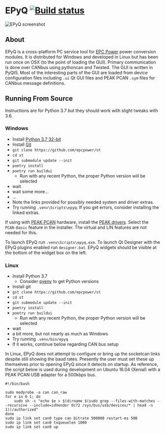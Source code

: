 # EPyQ [![Build status](https://ci.appveyor.com/api/projects/status/64pjrni37k4wu4jy?svg=true)](https://ci.appveyor.com/project/KyleAltendorf/st)

![EPyQ screenshot](/screenshot.png?raw=true)

## About

EPyQ is a cross-platform PC service tool for [EPC Power](http://epcpower.com/) power conversion modules.  It is distributed for Windows and developed in Linux but has been run once on OSX (to the point of loading the GUI).
Primary communication is done over CANbus using pythoncan and Twisted.
The GUI is written in PyQt5.
Most of the interesting parts of the GUI are loaded from device configuration files including `.ui` Qt GUI files and PEAK PCAN `.sym` files for CANbus message definitions.

## Running From Source

Instructions are for Python 3.7 but they should work with slight tweaks with 3.6.

### Windows

- Install [Python 3.7 32-bit](https://www.python.org/downloads/)
- Install [Git](https://git-scm.com/download)
- `git clone https://github.com/epcpower/st`
- `cd st`
- `git submodule update --init`
- `poetry install`
- `poetry run buildui`
  - Run with any recent Python, the proper Python version will be selected
- wait
- wait some more...
- ...
- Note the links provided for possibly needed system and driver extras.
- Try running `.venv\Scripts\epyq`.  If you get errors, consider installing the linked extras.

If using with [PEAK PCAN](http://www.peak-system.com/PCAN-USB.199.0.html?&L=1) hardware, install the [PEAK drivers](http://www.peak-system.com/PCAN-USB.199.0.html?&L=1).
Select the `PCAN-Basic` feature in the installer.  The virtual and LIN features are not needed for this.

To launch EPyQ run `.venv\Scripts\epyq.exe`.
To launch Qt Designer with the EPyQ plugins enabled run `designer.bat`.
EPyQ widgets should be visible at the bottom of the widget box on the left.

### Linux

- Install Python 3.7
  - Consider [pyenv](https://github.com/pyenv/pyenv) to get Python versions
- Install git
- `git clone https://github.com/epcpower/st`
- `cd st`
- `git submodule update --init`
- `poetry install`
- `poetry run buildui`
  - Run with any recent Python, the proper Python version will be selected
- wait
- a bit more, but not nearly as much as Windows
- Try running `.venv/bin/epyq`
- If it works, continue below regarding CAN bus setup

In Linux, EPyQ does not attempt to configure or bring up the socketcan links despite still showing the baud rates.
Presently the user must set these up themselves prior to opening EPyQ since it detects on startup.
As reference, the script below is used during development on Ubuntu 16.04 (Xenial) with a PEAK PCAN USB adapter for a 500kbps bus.

```
#!/bin/bash

sudo modprobe -a can can_raw
for e in 0 1; do
    sudo sh -c "echo $e > $(dirname $(sudo grep --files-with-matches --recursive --include=idVendor 0c72 /sys/bus/usb/devices/* | head -n 1))/authorized"
done
sudo ip link set can0 type can bitrate 500000 restart-ms 500
sudo ip link set can0 txqueuelen 1000
sudo ip link set can0 up
```
